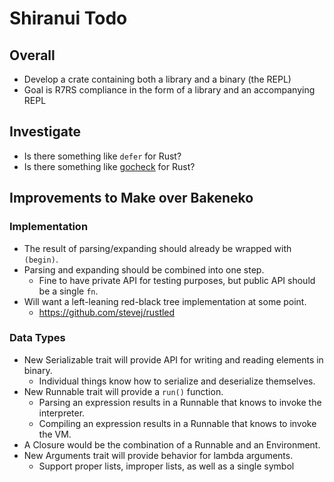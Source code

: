 # Shiranui Todo

## Overall

* Develop a crate containing both a library and a binary (the REPL)
* Goal is R7RS compliance in the form of a library and an accompanying REPL

## Investigate

* Is there something like `defer` for Rust?
* Is there something like [gocheck](https://labix.org/gocheck) for Rust?

## Improvements to Make over Bakeneko

### Implementation

* The result of parsing/expanding should already be wrapped with `(begin)`.
* Parsing and expanding should be combined into one step.
    * Fine to have private API for testing purposes, but public API should be a single `fn`.
* Will want a left-leaning red-black tree implementation at some point.
    * https://github.com/stevej/rustled

### Data Types

* New Serializable trait will provide API for writing and reading elements in binary.
    * Individual things know how to serialize and deserialize themselves.
* New Runnable trait will provide a `run()` function.
    * Parsing an expression results in a Runnable that knows to invoke the interpreter.
    * Compiling an expression results in a Runnable that knows to invoke the VM.
* A Closure would be the combination of a Runnable and an Environment.
* New Arguments trait will provide behavior for lambda arguments.
    * Support proper lists, improper lists, as well as a single symbol
